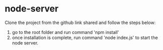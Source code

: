 # node-server
Clone the project from the github link shared and follow the steps below:
1. go to the root folder and run command 'npm install'
2. once installation is complete, run command 'node index.js' to start the node server.
